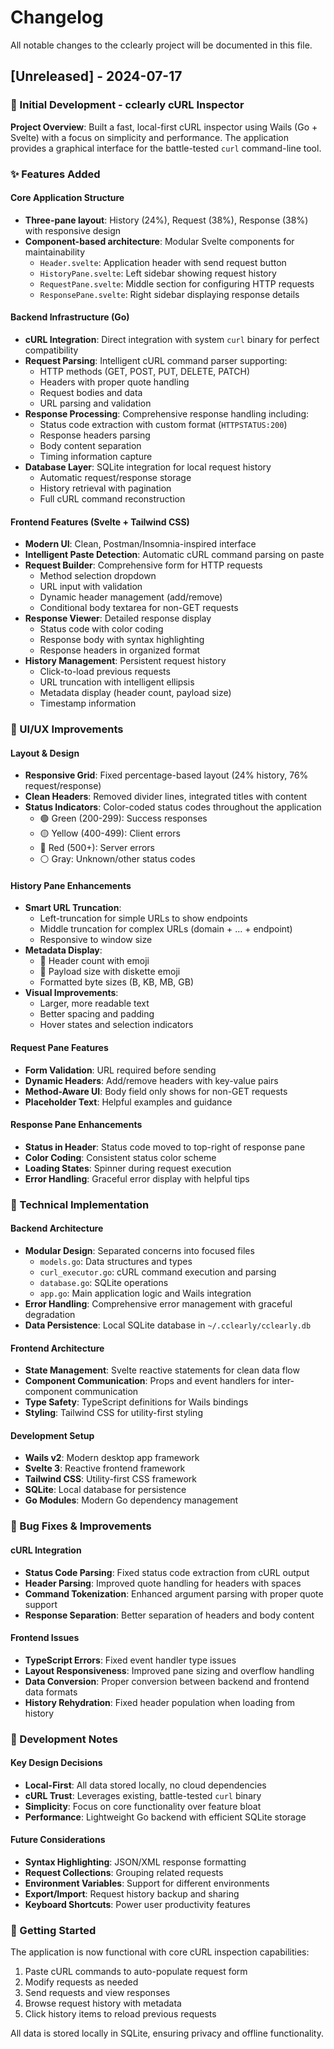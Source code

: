 # Changelog

All notable changes to the cclearly project will be documented in this file.

## [Unreleased] - 2024-07-17

### 🎉 Initial Development - cclearly cURL Inspector

**Project Overview**: Built a fast, local-first cURL inspector using Wails (Go + Svelte) with a focus on simplicity and performance. The application provides a graphical interface for the battle-tested `curl` command-line tool.

### ✨ Features Added

#### Core Application Structure
- **Three-pane layout**: History (24%), Request (38%), Response (38%) with responsive design
- **Component-based architecture**: Modular Svelte components for maintainability
  - `Header.svelte`: Application header with send request button
  - `HistoryPane.svelte`: Left sidebar showing request history
  - `RequestPane.svelte`: Middle section for configuring HTTP requests
  - `ResponsePane.svelte`: Right sidebar displaying response details

#### Backend Infrastructure (Go)
- **cURL Integration**: Direct integration with system `curl` binary for perfect compatibility
- **Request Parsing**: Intelligent cURL command parser supporting:
  - HTTP methods (GET, POST, PUT, DELETE, PATCH)
  - Headers with proper quote handling
  - Request bodies and data
  - URL parsing and validation
- **Response Processing**: Comprehensive response handling including:
  - Status code extraction with custom format (`HTTPSTATUS:200`)
  - Response headers parsing
  - Body content separation
  - Timing information capture
- **Database Layer**: SQLite integration for local request history
  - Automatic request/response storage
  - History retrieval with pagination
  - Full cURL command reconstruction

#### Frontend Features (Svelte + Tailwind CSS)
- **Modern UI**: Clean, Postman/Insomnia-inspired interface
- **Intelligent Paste Detection**: Automatic cURL command parsing on paste
- **Request Builder**: Comprehensive form for HTTP requests
  - Method selection dropdown
  - URL input with validation
  - Dynamic header management (add/remove)
  - Conditional body textarea for non-GET requests
- **Response Viewer**: Detailed response display
  - Status code with color coding
  - Response body with syntax highlighting
  - Response headers in organized format
- **History Management**: Persistent request history
  - Click-to-load previous requests
  - URL truncation with intelligent ellipsis
  - Metadata display (header count, payload size)
  - Timestamp information

### 🎨 UI/UX Improvements

#### Layout & Design
- **Responsive Grid**: Fixed percentage-based layout (24% history, 76% request/response)
- **Clean Headers**: Removed divider lines, integrated titles with content
- **Status Indicators**: Color-coded status codes throughout the application
  - 🟢 Green (200-299): Success responses
  - 🟡 Yellow (400-499): Client errors
  - 🔴 Red (500+): Server errors
  - ⚪ Gray: Unknown/other status codes

#### History Pane Enhancements
- **Smart URL Truncation**: 
  - Left-truncation for simple URLs to show endpoints
  - Middle truncation for complex URLs (domain + ... + endpoint)
  - Responsive to window size
- **Metadata Display**:
  - 📄 Header count with emoji
  - 📀 Payload size with diskette emoji
  - Formatted byte sizes (B, KB, MB, GB)
- **Visual Improvements**:
  - Larger, more readable text
  - Better spacing and padding
  - Hover states and selection indicators

#### Request Pane Features
- **Form Validation**: URL required before sending
- **Dynamic Headers**: Add/remove headers with key-value pairs
- **Method-Aware UI**: Body field only shows for non-GET requests
- **Placeholder Text**: Helpful examples and guidance

#### Response Pane Enhancements
- **Status in Header**: Status code moved to top-right of response pane
- **Color Coding**: Consistent status color scheme
- **Loading States**: Spinner during request execution
- **Error Handling**: Graceful error display with helpful tips

### 🔧 Technical Implementation

#### Backend Architecture
- **Modular Design**: Separated concerns into focused files
  - `models.go`: Data structures and types
  - `curl_executor.go`: cURL command execution and parsing
  - `database.go`: SQLite operations
  - `app.go`: Main application logic and Wails integration
- **Error Handling**: Comprehensive error management with graceful degradation
- **Data Persistence**: Local SQLite database in `~/.cclearly/cclearly.db`

#### Frontend Architecture
- **State Management**: Svelte reactive statements for clean data flow
- **Component Communication**: Props and event handlers for inter-component communication
- **Type Safety**: TypeScript definitions for Wails bindings
- **Styling**: Tailwind CSS for utility-first styling

#### Development Setup
- **Wails v2**: Modern desktop app framework
- **Svelte 3**: Reactive frontend framework
- **Tailwind CSS**: Utility-first CSS framework
- **SQLite**: Local database for persistence
- **Go Modules**: Modern Go dependency management

### 🐛 Bug Fixes & Improvements

#### cURL Integration
- **Status Code Parsing**: Fixed status code extraction from cURL output
- **Header Parsing**: Improved quote handling for headers with spaces
- **Command Tokenization**: Enhanced argument parsing with proper quote support
- **Response Separation**: Better separation of headers and body content

#### Frontend Issues
- **TypeScript Errors**: Fixed event handler type issues
- **Layout Responsiveness**: Improved pane sizing and overflow handling
- **Data Conversion**: Proper conversion between backend and frontend data formats
- **History Rehydration**: Fixed header population when loading from history

### 📝 Development Notes

#### Key Design Decisions
- **Local-First**: All data stored locally, no cloud dependencies
- **cURL Trust**: Leverages existing, battle-tested `curl` binary
- **Simplicity**: Focus on core functionality over feature bloat
- **Performance**: Lightweight Go backend with efficient SQLite storage

#### Future Considerations
- **Syntax Highlighting**: JSON/XML response formatting
- **Request Collections**: Grouping related requests
- **Environment Variables**: Support for different environments
- **Export/Import**: Request history backup and sharing
- **Keyboard Shortcuts**: Power user productivity features

### 🚀 Getting Started

The application is now functional with core cURL inspection capabilities:
1. Paste cURL commands to auto-populate request form
2. Modify requests as needed
3. Send requests and view responses
4. Browse request history with metadata
5. Click history items to reload previous requests

All data is stored locally in SQLite, ensuring privacy and offline functionality.
